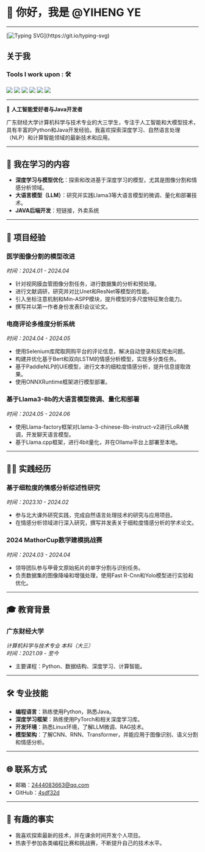 # 👋 你好，我是 @YIHENG YE

---
[![Typing SVG](https://readme-typing-svg.herokuapp.com?font=Handlee&center=true&vCenter=true&width=500&height=60&lines=The+traveler+often+arrives%2C+and+the+doer+often+succeeds.)](https://git.io/typing-svg)

## 关于我
### Tools I work upon : 🛠

<img src="https://img.shields.io/badge/c++%20-%2300599C.svg?&style=for-the-badge&logo=c%2B%2B&logoColor=white">
<img src="https://img.shields.io/badge/javascript%20-%23323330.svg?&style=for-the-badge&logo=javascript&logoColor=%23F7DF1E">
<img src="https://img.shields.io/badge/html5%20-%23E34F26.svg?&style=for-the-badge&logo=html5&logoColor=white">
<img src="https://img.shields.io/badge/css3%20-%231572B6.svg?&style=for-the-badge&logo=css3&logoColor=white">
<img src="https://img.shields.io/badge/git%20-%23F05033.svg?&style=for-the-badge&logo=git&logoColor=white"/>
<img src="http://img.shields.io/badge/-VS%20Code-000000?style=for-the-badge&logo=Visual-studio-code&logoColor=blue">

----------

🌟 **人工智能爱好者与Java开发者**

广东财经大学计算机科学与技术专业的大三学生，专注于人工智能和大模型技术，具有丰富的Python和Java开发经验。我喜欢探索深度学习、自然语言处理（NLP）和计算智能领域的最新技术和应用。

---

## 🌱 我在学习的内容

- **深度学习与模型优化**：探索和改进基于深度学习的模型，尤其是图像分割和情感分析领域。
- **大语言模型（LLM）**：研究并实践Llama3等大语言模型的微调、量化和部署技术。
- **JAVA后端开发**：短链接，外卖系统

---

## 📂 项目经验

### 医学图像分割的模型改进
*时间：2024.01 - 2024.04*

- 针对视网膜血管图像分割任务，进行数据集的分析和预处理。
- 进行文献调研，研究并对比Unet和ResNet等模型的性能。
- 引入坐标注意机制和Min-ASPP模块，提升模型的多尺度特征聚合能力。
- 撰写并以第一作者身份发表EI会议论文。

### 电商评论多维度分析系统
*时间：2024.04 - 2024.05*

- 使用Selenium库爬取网购平台的评论信息，解决自动登录和反爬虫问题。
- 构建并优化基于Bert和双向LSTM的情感分析模型，实现多分类任务。
- 基于PaddleNLP的UIE模型，进行文本的细粒度情感分析，提升信息提取效果。
- 使用ONNXRuntime框架进行模型部署。

### 基于Llama3-8b的大语言模型微调、量化和部署
*时间：2024.05 - 2024.06*

- 使用Llama-factory框架对Llama-3-chinese-8b-instruct-v2进行LoRA微调，开发聊天语言模型。
- 基于Llama.cpp框架，进行4bit量化，并在Ollama平台上部署至本地。

---

## 👨‍🔬 实践经历

### 基于细粒度的情感分析综述性研究
*时间：2023.10 - 2024.02*

- 参与北大课外研究实践，完成自然语言处理技术的研究与应用项目。
- 在情感分析领域进行深入研究，撰写并发表关于细粒度情感分析的学术论文。

### 2024 MathorCup数学建模挑战赛
*时间：2024.03 - 2024.04*

- 领导团队参与甲骨文原始拓片的单字分割与识别任务。
- 负责数据集的图像降噪和增强处理，使用Fast R-Cnn和Yolo模型进行实验和优化。

---

## 🎓 教育背景

### 广东财经大学
*计算机科学与技术专业 本科（大三）*  
*时间：2021.09 - 至今*

- 主要课程：Python、数据结构、深度学习、计算智能。

---

## 🛠️ 专业技能

- **编程语言**：熟练使用Python，熟悉Java。
- **深度学习框架**：熟练使用PyTorch和相关深度学习库。
- **开发环境**：熟悉Linux环境，了解LLM微调、RAG技术。
- **模型架构**：了解CNN、RNN、Transformer，并能应用于图像识别、语义分割和情感分析。

---

## 🌐 联系方式

- 邮箱：2444083663@qq.com
- GitHub：[4sdf32d](https://github.com/4sdf32d)

---

## 🎉 有趣的事实

- 我喜欢探索最新的技术，并在课余时间开发个人项目。
- 热衷于参加各类编程比赛和挑战赛，不断提升自己的技术水平。

